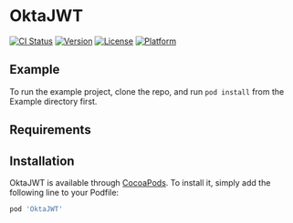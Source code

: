 # OktaJWT

[![CI Status](http://img.shields.io/travis/okta/okta-ios-jwt.svg?style=flat)](https://travis-ci.org/okta/okta-ios-jwt)
[![Version](https://img.shields.io/cocoapods/v/OktaJWT.svg?style=flat)](http://cocoapods.org/pods/OktaJWT)
[![License](https://img.shields.io/cocoapods/l/OktaJWT.svg?style=flat)](http://cocoapods.org/pods/OktaJWT)
[![Platform](https://img.shields.io/cocoapods/p/OktaJWT.svg?style=flat)](http://cocoapods.org/pods/OktaJWT)

## Example

To run the example project, clone the repo, and run `pod install` from the Example directory first.

## Requirements

## Installation

OktaJWT is available through [CocoaPods](http://cocoapods.org). To install
it, simply add the following line to your Podfile:

```ruby
pod 'OktaJWT'
```
